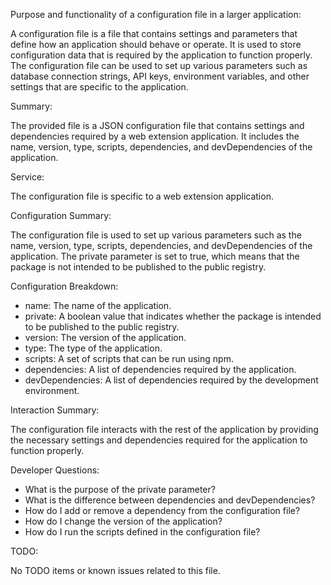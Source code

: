 Purpose and functionality of a configuration file in a larger application:

A configuration file is a file that contains settings and parameters that define how an application should behave or operate. It is used to store configuration data that is required by the application to function properly. The configuration file can be used to set up various parameters such as database connection strings, API keys, environment variables, and other settings that are specific to the application.

Summary:

The provided file is a JSON configuration file that contains settings and dependencies required by a web extension application. It includes the name, version, type, scripts, dependencies, and devDependencies of the application.

Service:

The configuration file is specific to a web extension application.

Configuration Summary:

The configuration file is used to set up various parameters such as the name, version, type, scripts, dependencies, and devDependencies of the application. The private parameter is set to true, which means that the package is not intended to be published to the public registry.

Configuration Breakdown:

- name: The name of the application.
- private: A boolean value that indicates whether the package is intended to be published to the public registry.
- version: The version of the application.
- type: The type of the application.
- scripts: A set of scripts that can be run using npm.
- dependencies: A list of dependencies required by the application.
- devDependencies: A list of dependencies required by the development environment.

Interaction Summary:

The configuration file interacts with the rest of the application by providing the necessary settings and dependencies required for the application to function properly.

Developer Questions:

- What is the purpose of the private parameter?
- What is the difference between dependencies and devDependencies?
- How do I add or remove a dependency from the configuration file?
- How do I change the version of the application?
- How do I run the scripts defined in the configuration file?

TODO:

No TODO items or known issues related to this file.